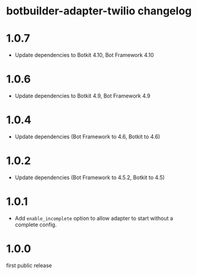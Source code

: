 # botbuilder-adapter-twilio changelog

# 1.0.7

* Update dependencies to Botkit 4.10, Bot Framework 4.10

# 1.0.6

* Update dependencies to Botkit 4.9, Bot Framework 4.9

# 1.0.4

* Update dependencies (Bot Framework to 4.6, Botkit to 4.6)

# 1.0.2 

* Update dependencies (Bot Framework to 4.5.2, Botkit to 4.5)

# 1.0.1

* Add `enable_incomplete` option to allow adapter to start without a complete config.

# 1.0.0 

first public release